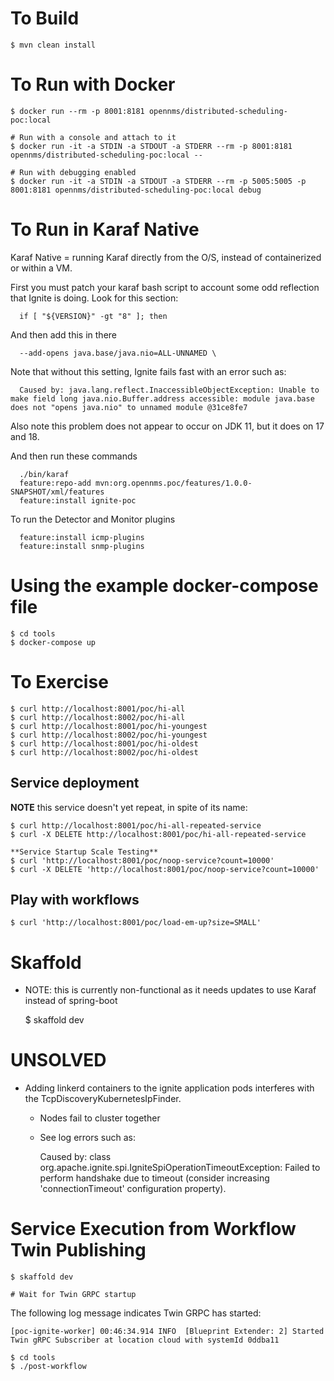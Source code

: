 # To Build

    $ mvn clean install

# To Run with Docker

    $ docker run --rm -p 8001:8181 opennms/distributed-scheduling-poc:local 

    # Run with a console and attach to it
    $ docker run -it -a STDIN -a STDOUT -a STDERR --rm -p 8001:8181 opennms/distributed-scheduling-poc:local --

    # Run with debugging enabled
    $ docker run -it -a STDIN -a STDOUT -a STDERR --rm -p 5005:5005 -p 8001:8181 opennms/distributed-scheduling-poc:local debug

# To Run in Karaf Native
Karaf Native = running Karaf directly from the O/S, instead of containerized or within a VM.

First you must patch your karaf bash script to account some odd reflection that Ignite is doing. Look for this section:

      if [ "${VERSION}" -gt "8" ]; then

And then add this in there

      --add-opens java.base/java.nio=ALL-UNNAMED \
     
Note that without this setting, Ignite fails fast with an error such as:

      Caused by: java.lang.reflect.InaccessibleObjectException: Unable to make field long java.nio.Buffer.address accessible: module java.base does not "opens java.nio" to unnamed module @31ce8fe7
    
Also note this problem does not appear to occur on JDK 11, but it does on 17 and 18.

And then run these commands

      ./bin/karaf
      feature:repo-add mvn:org.opennms.poc/features/1.0.0-SNAPSHOT/xml/features
      feature:install ignite-poc

To run the Detector and Monitor plugins

      feature:install icmp-plugins
      feature:install snmp-plugins

# Using the example docker-compose file

    $ cd tools
    $ docker-compose up

# To Exercise

    $ curl http://localhost:8001/poc/hi-all
    $ curl http://localhost:8002/poc/hi-all
    $ curl http://localhost:8001/poc/hi-youngest
    $ curl http://localhost:8002/poc/hi-youngest
    $ curl http://localhost:8001/poc/hi-oldest
    $ curl http://localhost:8002/poc/hi-oldest

## Service deployment

**NOTE** this service doesn't yet repeat, in spite of its name:

    $ curl http://localhost:8001/poc/hi-all-repeated-service
    $ curl -X DELETE http://localhost:8001/poc/hi-all-repeated-service

    **Service Startup Scale Testing**
    $ curl 'http://localhost:8001/poc/noop-service?count=10000'
    $ curl -X DELETE 'http://localhost:8001/poc/noop-service?count=10000'

## Play with workflows

    $ curl 'http://localhost:8001/poc/load-em-up?size=SMALL'

# Skaffold

* NOTE: this is currently non-functional as it needs updates to use Karaf instead of spring-boot

 
    $ skaffold dev

# UNSOLVED

* Adding linkerd containers to the ignite application pods interferes with the TcpDiscoveryKubernetesIpFinder.
  * Nodes fail to cluster together
  * See log errors such as:

    Caused by: class org.apache.ignite.spi.IgniteSpiOperationTimeoutException: Failed to perform handshake due to timeout (consider increasing 'connectionTimeout' configuration property).

# Service Execution from Workflow Twin Publishing

    $ skaffold dev

    # Wait for Twin GRPC startup

The following log message indicates Twin GRPC has started:

    [poc-ignite-worker] 00:46:34.914 INFO  [Blueprint Extender: 2] Started Twin gRPC Subscriber at location cloud with systemId 0ddba11

    $ cd tools
    $ ./post-workflow
